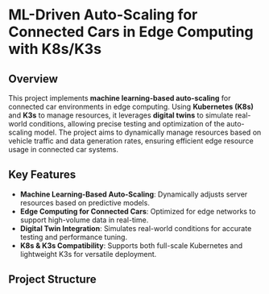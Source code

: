 # ML-Driven Auto-Scaling for Connected Cars in Edge Computing with K8s/K3s

## Overview
This project implements **machine learning-based auto-scaling** for connected car environments in edge computing. Using **Kubernetes (K8s)** and **K3s** to manage resources, it leverages **digital twins** to simulate real-world conditions, allowing precise testing and optimization of the auto-scaling model. The project aims to dynamically manage resources based on vehicle traffic and data generation rates, ensuring efficient edge resource usage in connected car systems.

## Key Features
- **Machine Learning-Based Auto-Scaling**: Dynamically adjusts server resources based on predictive models.
- **Edge Computing for Connected Cars**: Optimized for edge networks to support high-volume data in real-time.
- **Digital Twin Integration**: Simulates real-world conditions for accurate testing and performance tuning.
- **K8s & K3s Compatibility**: Supports both full-scale Kubernetes and lightweight K3s for versatile deployment.

## Project Structure